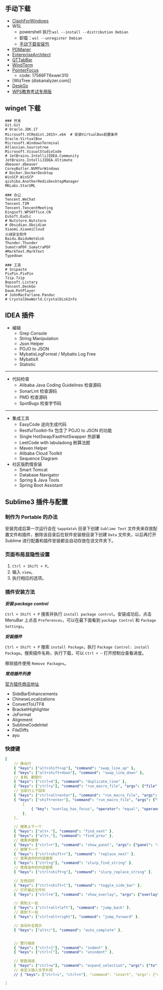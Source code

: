 ## 手动下载

- [ClashForWindows](https://github.com/Fndroid/clash_for_windows_pkg/releases)
- WSL
  - powershell 执行:`wsl --install --distribution Debian`
  - 卸载：`wsl --unregister Debian`
  - [手动下载安装包](https://docs.microsoft.com/zh-cn/windows/wsl/install-manual#step-6---install-your-linux-distribution-of-choice)
- [PDManer](https://gitee.com/robergroup/pdmaner/releases)
- [EnterpriseArchitect](https://sparxsystems.cn/products/ea/trial/request.php)
- [QTTabBar](http://qttabbar.wikidot.com/)
- [WindTerm](https://github.com/kingToolbox/WindTerm/releases)
- [PointerFocus](https://www.pointerfocus.com/)
  - code: 17566FT6xwer310
- [WizTree (diskanalyzer.com)]
- [DeskGo](https://guanjia.qq.com/product/zmzl/)
- [WPS教育考试专用版](https://ncre.neea.edu.cn/html1/report/1507/861-1.htm)

## winget 下载

```shell
### 开发
Git.Git
# Oracle.JDK.17
Microsoft.VCRedist.2015+.x64  # 安装VirtualBox前置条件
Oracle.VirtualBox
Microsoft.WindowsTerminal
Atlassian.Sourcetree
Microsoft.VisualStudioCode
# JetBrains.IntelliJIDEA.Community
JetBrains.IntelliJIDEA.Ultimate
dbeaver.dbeaver
CoreyButler.NVMforWindows
# Docker.DockerDesktop
WinSCP.WinSCP
qishibo.AnotherRedisDesktopManager
MKLabs.StarUML

### 办公
Tencent.WeChat
Tencent.TIM
Tencent.TencentMeeting
Kingsoft.WPSOffice.CN
EuSoft.Eudic
# Nutstore.Nutstore
# Obsidian.Obsidian
Xiaomi.XiaomiCloud
火绒安全软件
Baidu.BaiduNetdisk
Thunder.Thunder
SumatraPDF.SumatraPDF
#MarkText.MarkText
Typedown

### 工具
# Snipaste
PixPin.PixPin
7zip.7zip
Bopsoft.Listary
Tencent.DeskGo
Daum.PotPlayer
# JohnMacFarlane.Pandoc
# CrystalDewWorld.CrystalDiskInfo
```

## IDEA 插件

- 编辑
  - Grep Console
  - String Manipulation
  - Json Helper
  - POJO to JSON
  - MybatisLogFormat / Mybatis Log Free
  - MybatisX
  - Statistic
---
- 代码检查
  - Alibaba Java Coding Guidelines 检查源码
  - SonarLint 检查源码
  - PMD 检查源码
  - SpotBugs 检查字节码
---
- 集成工具
  - EasyCode 逆向生成代码
  - RestfulToolkit-fix 包含了 POJO to JSON 的功能
  - Single HotSwap/FastHotSwapper 热部署
  - LeetCode with labuladong 刷算法题
  - Maven Helper
  - Alibaba Cloud Toolkit
  - Sequence Diagram
- 社区版酌情安装
  - Smart Tomcat
  - Database Navigator
  - Spring & Java Tools
  - Spring Boot Assistant

## Sublime3 插件与配置

### 制作为 Portable 的办法

安装完成后第一次运行会在 `%appdata%` 目录下创建 `Sublime Text` 文件夹来存放配置文件和插件，删除该目录后在软件安装根目录下创建 `Data` 文件夹，以后再打开 Sublime 进行配置和插件安装都会自动存放在该文件夹下。

### 页面布局显隐性设置

1. `Ctrl + Shift + P`。
2. 输入 `view`。
3. 执行相应的选项。

### 插件安装方法

***安装 package control***

`Ctrl + Shift + P` 搜索并执行 `install package control`。安装成功后，点击 MenuBar 上点击 `Preferences`，可以在最下面看到 `package Control` 和 `Package Settings`。

***安装插件***

`Ctrl + Shift + P` 搜索 `install Package`，执行 `Package Control: install Package`。搜索插件名称，执行下载，可以 `Ctrl + ~` 打开控制台查看进度。

移除插件使用 `Remove Packages`。

***常用插件列表***

[官方插件商店地址](https://packagecontrol.io/)

- SideBarEnhancements
- ChineseLocalizations
- ConvertToUTF8
- BracketHighlighter
- JsFormat
- Alignment
- SublimeCodeIntel
- FileDiffs
- ayu

### 快捷键

```yml
[
	// 移动行
	{ "keys": ["alt+shift+up"], "command": "swap_line_up" },
	{ "keys": ["alt+shift+down"], "command": "swap_line_down" },
	// 复制、删除行
	{ "keys": ["ctrl+d"], "command": "duplicate_line" },
	{ "keys": ["ctrl+y"], "command": "run_macro_file", "args": {"file": "res://Packages/Default/Delete Line.sublime-macro"} },
	// 当前行上下回车
	{ "keys": ["ctrl+alt+enter"], "command": "run_macro_file", "args": {"file": "res://Packages/Default/Add Line Before.sublime-macro"} },
	{ "keys": ["shift+enter"], "command": "run_macro_file", "args": {"file": "res://Packages/Default/Add Line.sublime-macro"}, "context":
		[
			{ "key": "overlay_has_focus", "operator": "equal", "operand": false },
		],
	},

	// 搜索上下一个
	{ "keys": ["alt+."], "command": "find_next" },
	{ "keys": ["alt+,"], "command": "find_prev" },
	// 搜索并替换
	{ "keys": ["ctrl+r"], "command": "show_panel", "args": {"panel": "replace", "reverse": false} },
	// 替换下一个
	{ "keys": ["ctrl+shift+r"], "command": "replace_next" },
	// 使用选中的内容搜索
	{ "keys": ["ctrl+g"], "command": "slurp_find_string" },
	// 使用选中的内容替换
	{ "keys": ["ctrl+shift+g"], "command": "slurp_replace_string" },

	// 左侧边栏
	{ "keys": ["ctrl+shift+l"], "command": "toggle_side_bar" },
	// 打开最近文件栏
	{ "keys": ["ctrl+e"], "command": "show_overlay", "args": {"overlay": "goto", "show_files": true} },

	// 跳到上一处
	{ "keys": ["ctrl+alt+left"], "command": "jump_back" },
	// 跳到下一处
	{ "keys": ["ctrl+alt+right"], "command": "jump_forward" },

	// 自动补全提示
	{ "keys": ["alt+/"], "command": "auto_complete" },	


	// 整行缩进
	{ "keys": ["ctrl+]"], "command": "indent" },
	{ "keys": ["ctrl+["], "command": "unindent" },

	// 智能阔选
	{ "keys": ["ctrl+w"], "command": "expand_selection", "args": {"to": "smart"} },
	// 自定义插入文字片段
	// { "keys": ["ctrl+i", "ctrl+n"], "command": "insert", "args": {"characters": "\n"} },

]
```
